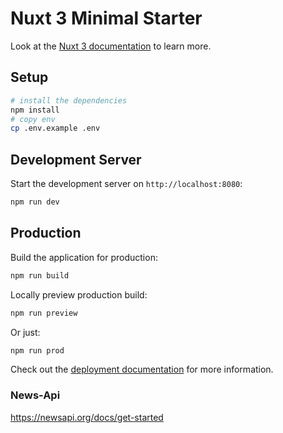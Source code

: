 # Nuxt 3 Minimal Starter

Look at the [Nuxt 3 documentation](https://nuxt.com/docs/getting-started/introduction) to learn more.

## Setup

```bash
# install the dependencies
npm install
# copy env
cp .env.example .env
```

## Development Server

Start the development server on `http://localhost:8080`:

```bash
npm run dev
```

## Production

Build the application for production:

```bash
npm run build
```

Locally preview production build:

```bash
npm run preview
```

Or just:

```bash
npm run prod
```

Check out the [deployment documentation](https://nuxt.com/docs/getting-started/deployment) for more information.

### News-Api

https://newsapi.org/docs/get-started
